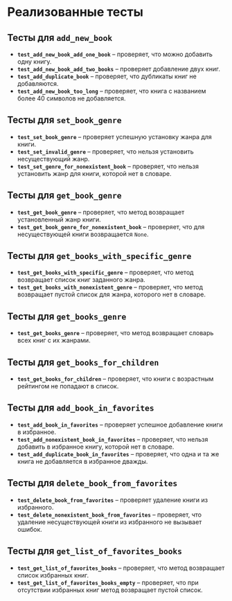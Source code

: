 # Реализованные тесты  

## Тесты для `add_new_book`  
- **`test_add_new_book_add_one_book`** – проверяет, что можно добавить одну книгу.  
- **`test_add_new_book_add_two_books`** – проверяет добавление двух книг.  
- **`test_add_duplicate_book`** – проверяет, что дубликаты книг не добавляются.  
- **`test_add_new_book_too_long`** – проверяет, что книга с названием более 40 символов не добавляется.  

## Тесты для `set_book_genre`  
- **`test_set_book_genre`** – проверяет успешную установку жанра для книги.  
- **`test_set_invalid_genre`** – проверяет, что нельзя установить несуществующий жанр.  
- **`test_set_genre_for_nonexistent_book`** – проверяет, что нельзя установить жанр для книги, которой нет в словаре.  

## Тесты для `get_book_genre`  
- **`test_get_book_genre`** – проверяет, что метод возвращает установленный жанр книги.  
- **`test_get_book_genre_for_nonexistent_book`** – проверяет, что для несуществующей книги возвращается `None`.  

## Тесты для `get_books_with_specific_genre`  
- **`test_get_books_with_specific_genre`** – проверяет, что метод возвращает список книг заданного жанра.  
- **`test_get_books_with_nonexistent_genre`** – проверяет, что метод возвращает пустой список для жанра, которого нет в словаре.  

## Тесты для `get_books_genre`  
- **`test_get_books_genre`** – проверяет, что метод возвращает словарь всех книг с их жанрами.  

## Тесты для `get_books_for_children`  
- **`test_get_books_for_children`** – проверяет, что книги с возрастным рейтингом не попадают в список.  

## Тесты для `add_book_in_favorites`  
- **`test_add_book_in_favorites`** – проверяет успешное добавление книги в избранное.  
- **`test_add_nonexistent_book_in_favorites`** – проверяет, что нельзя добавить в избранное книгу, которой нет в словаре.  
- **`test_add_duplicate_book_in_favorites`** – проверяет, что одна и та же книга не добавляется в избранное дважды.  

## Тесты для `delete_book_from_favorites`  
- **`test_delete_book_from_favorites`** – проверяет удаление книги из избранного.  
- **`test_delete_nonexistent_book_from_favorites`** – проверяет, что удаление несуществующей книги из избранного не вызывает ошибок.  

## Тесты для `get_list_of_favorites_books`  
- **`test_get_list_of_favorites_books`** – проверяет, что метод возвращает список избранных книг.  
- **`test_get_list_of_favorites_books_empty`** – проверяет, что при отсутствии избранных книг метод возвращает пустой список.  